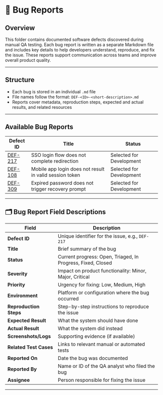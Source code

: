 # 🐞 Bug Reports

## Overview

This folder contains documented software defects discovered during manual QA testing. Each bug report is written as a separate Markdown file and includes key details to help developers understand, reproduce, and fix the issue. These reports support communication across teams and improve overall product quality.

---

## Structure

- Each bug is stored in an individual `.md` file
- File names follow the format: `DEF-<ID>-<short-description>.md`
- Reports cover metadata, reproduction steps, expected and actual results, and related resources

---

## Available Bug Reports

| Defect ID | Title                                                                 | Status                  |
|-----------|------------------------------------------------------------------------|--------------------------|
| [DEF-217](DEF-217-SSO-login-redirect.md) | SSO login flow does not complete redirection             | Selected for Development |
| [DEF-108](DEF-108-Mobile-app-logini-does-not-result-in-valid-session-token.md) | Mobile app login does not result in valid session token | Selected for Development |
| [DEF-309](DEF-309-expired-password-login.md) | Expired password does not trigger recovery prompt        | Selected for Development |

---

## 🗂️ Bug Report Field Descriptions

| Field               | Description                                                             |
|---------------------|-------------------------------------------------------------------------|
| **Defect ID**       | Unique identifier for the issue, e.g., `DEF-217`                        |
| **Title**           | Brief summary of the bug                                                |
| **Status**          | Current progress: Open, Triaged, In Progress, Fixed, Closed             |
| **Severity**        | Impact on product functionality: Minor, Major, Critical                 |
| **Priority**        | Urgency for fixing: Low, Medium, High                                   |
| **Environment**     | Platform or configuration where the bug occurred                        |
| **Reproduction Steps** | Step-by-step instructions to reproduce the issue                 |
| **Expected Result** | What the system should have done                                        |
| **Actual Result**   | What the system did instead                                             |
| **Screenshots/Logs**| Supporting evidence (if available)                                      |
| **Related Test Cases** | Links to relevant manual or automated tests                        |
| **Reported On**     | Date the bug was documented                                             |
| **Reported By**     | Name or ID of the QA analyst who filed the bug                         |
| **Assignee**        | Person responsible for fixing the issue                                 |
---